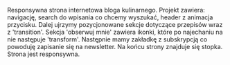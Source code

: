 Responsywna strona internetowa bloga kulinarnego. Projekt zawiera: navigację, search do wpisania co chcemy wyszukać, header z animacja przycisku. Dalej ujrzymy pozycjonowane sekcje dotyczące przepisów wraz z 'transition'. 
Sekcja 'obserwuj mnie' zawiera ikonki, które po najechaniu na nie następuje 'transform'. Następnie mamy zakładkę z subskrypcją co powoduję zapisanie się na newsletter. Na końcu strony znajduje się stopka. Strona jest responsywna.
